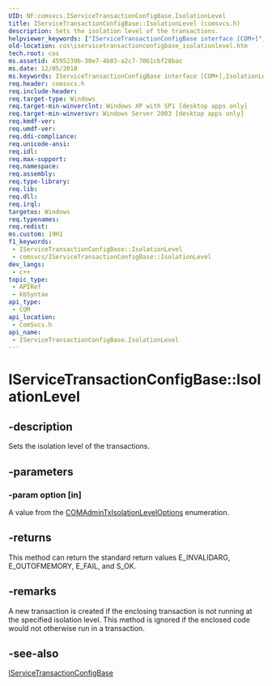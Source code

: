```yaml
---
UID: NF:comsvcs.IServiceTransactionConfigBase.IsolationLevel
title: IServiceTransactionConfigBase::IsolationLevel (comsvcs.h)
description: Sets the isolation level of the transactions.
helpviewer_keywords: ["IServiceTransactionConfigBase interface [COM+]","IsolationLevel method","IServiceTransactionConfigBase.IsolationLevel","IServiceTransactionConfigBase::IsolationLevel","IsolationLevel","IsolationLevel method [COM+]","IsolationLevel method [COM+]","IServiceTransactionConfigBase interface","_cos_IServiceTransactionConfigBase_IsolationLevel","comsvcs/IServiceTransactionConfigBase::IsolationLevel","cos.iservicetransactionconfigbase_isolationlevel"]
old-location: cos\iservicetransactionconfigbase_isolationlevel.htm
tech.root: cos
ms.assetid: 4595239b-30e7-4b03-a2c7-7061cbf28bac
ms.date: 12/05/2018
ms.keywords: IServiceTransactionConfigBase interface [COM+],IsolationLevel method, IServiceTransactionConfigBase.IsolationLevel, IServiceTransactionConfigBase::IsolationLevel, IsolationLevel, IsolationLevel method [COM+], IsolationLevel method [COM+],IServiceTransactionConfigBase interface, _cos_IServiceTransactionConfigBase_IsolationLevel, comsvcs/IServiceTransactionConfigBase::IsolationLevel, cos.iservicetransactionconfigbase_isolationlevel
req.header: comsvcs.h
req.include-header: 
req.target-type: Windows
req.target-min-winverclnt: Windows XP with SP1 [desktop apps only]
req.target-min-winversvr: Windows Server 2003 [desktop apps only]
req.kmdf-ver: 
req.umdf-ver: 
req.ddi-compliance: 
req.unicode-ansi: 
req.idl: 
req.max-support: 
req.namespace: 
req.assembly: 
req.type-library: 
req.lib: 
req.dll: 
req.irql: 
targetos: Windows
req.typenames: 
req.redist: 
ms.custom: 19H1
f1_keywords:
 - IServiceTransactionConfigBase::IsolationLevel
 - comsvcs/IServiceTransactionConfigBase::IsolationLevel
dev_langs:
 - c++
topic_type:
 - APIRef
 - kbSyntax
api_type:
 - COM
api_location:
 - ComSvcs.h
api_name:
 - IServiceTransactionConfigBase.IsolationLevel
---
```


# IServiceTransactionConfigBase::IsolationLevel


## -description

Sets the isolation level of the transactions.

## -parameters

### -param option [in]

A value from the <a href="https://docs.microsoft.com/windows/desktop/api/comadmin/ne-comadmin-comadmintxisolationleveloptions">COMAdminTxIsolationLevelOptions</a> enumeration.

## -returns

This method can return the standard return values E_INVALIDARG, E_OUTOFMEMORY, E_FAIL, and S_OK.

## -remarks

A new transaction is created if the enclosing transaction is not running at the specified isolation level. This method is ignored if the enclosed code would not otherwise run in a transaction.

## -see-also

<a href="https://docs.microsoft.com/windows/desktop/api/comsvcs/nn-comsvcs-iservicetransactionconfigbase">IServiceTransactionConfigBase</a>

